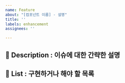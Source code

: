 ```yaml
---
name: Feature
about: "[컴포넌트 이름] - 설명"
title: ''
labels: enhancement
assignees: ''

---
```


## 🌟 Description : 이슈에 대한 간략한 설명

## 📌 List : 구현하거나 해야 할 목록
